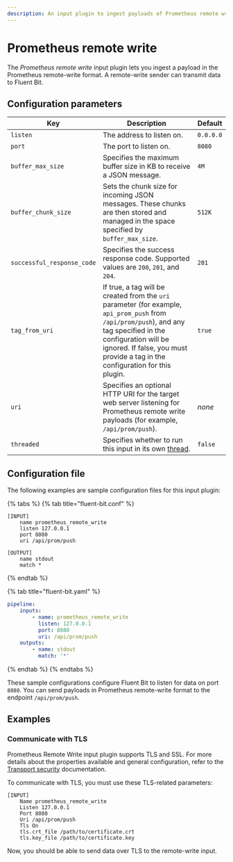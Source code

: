 ```yaml
---
description: An input plugin to ingest payloads of Prometheus remote write
---
```


# Prometheus remote write

The _Prometheus remote write_ input plugin lets you ingest a payload in the Prometheus remote-write format. A remote-write sender can transmit data to Fluent Bit.

## Configuration parameters

| Key | Description | Default |
| --- | ----------- | ------- |
| `listen` | The address to listen on. | `0.0.0.0` |
| `port` | The port to listen on. | `8080` |
| `buffer_max_size` | Specifies the maximum buffer size in KB to receive a JSON message. | `4M` |
| `buffer_chunk_size` | Sets the chunk size for incoming JSON messages. These chunks are then stored and managed in the space specified by `buffer_max_size`. | `512K` |
| `successful_response_code` | Specifies the success response code. Supported values are `200`, `201`, and `204`.| `201` |
| `tag_from_uri` | If true, a tag will be created from the `uri` parameter (for example, `api_prom_push` from `/api/prom/push`), and any tag specified in the configuration will be ignored. If false, you must provide a tag in the configuration for this plugin. | `true` |
| `uri` | Specifies an optional HTTP URI for the target web server listening for Prometheus remote write payloads (for example, `/api/prom/push`). | _none_ |
| `threaded` | Specifies whether to run this input in its own [thread](../../administration/multithreading.md#inputs). | `false` |

## Configuration file

The following examples are sample configuration files for this input plugin:

{% tabs %}
{% tab title="fluent-bit.conf" %}
```
[INPUT]
    name prometheus_remote_write
    listen 127.0.0.1
    port 8080
    uri /api/prom/push

[OUTPUT]
    name stdout
    match *
```
{% endtab %}

{% tab title="fluent-bit.yaml" %}
```yaml
pipeline:
    inputs:
        - name: prometheus_remote_write
          listen: 127.0.0.1
          port: 8080
          uri: /api/prom/push
    outputs:
        - name: stdout
          match: '*'
```
{% endtab %}
{% endtabs %}

These sample configurations configure Fluent Bit to listen for data on port `8080`. You can send payloads in Prometheus remote-write format to the endpoint `/api/prom/push`.

## Examples

### Communicate with TLS

Prometheus Remote Write input plugin supports TLS and SSL. For more details about the properties available and general configuration, refer to the [Transport security](../../administration/transport-security.md) documentation.

To communicate with TLS, you must use these TLS-related parameters:

```
[INPUT]
    Name prometheus_remote_write
    Listen 127.0.0.1
    Port 8080
    Uri /api/prom/push
    Tls On
    tls.crt_file /path/to/certificate.crt
    tls.key_file /path/to/certificate.key
```

Now, you should be able to send data over TLS to the remote-write input.
